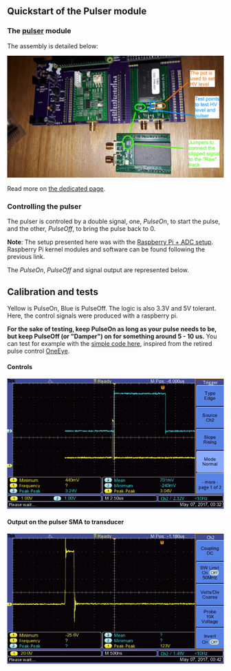 ## Quickstart of the Pulser module

### The [pulser](/retired/tobo/) module

The assembly is detailed below:

![](/retired/tobo/images/QS_tobo.jpg)

Read more on [the dedicated page](/retired/tobo/).

### Controlling the pulser

The pulser is controled by a double signal, one, _PulseOn_, to start the pulse, and the other, _PulseOff_, to bring the pulse back to 0. 

__Note__: The setup presented here was with the [Raspberry Pi + ADC setup](/elmo/data/arduino/20170611-arduino.md). Raspberry Pi kernel modules and software can be found following the previous link.

The _PulseOn_, _PulseOff_ and signal output are represented below.

## Calibration and tests

Yellow is PulseOn, Blue is PulseOff. The logic is also 3.3V and 5V tolerant. Here, the control signals were produced with a raspberry pi. 

__For the sake of testing, keep PulseOn as long as your pulse needs to be, but keep PulseOff (or "Damper") on for something around 5 - 10 us.__ You can test for example with the [simple code here](/retired/tobo/source/tobo_pulser.ino), inspired from the retired pulse control [OneEye](/retired/oneeye/).


#### Controls

![](/retired/tobo/images/2017/TEK0007.JPG)

#### Output on the pulser SMA to transducer

![](/retired/tobo/images/2017/TEK0009.JPG)

